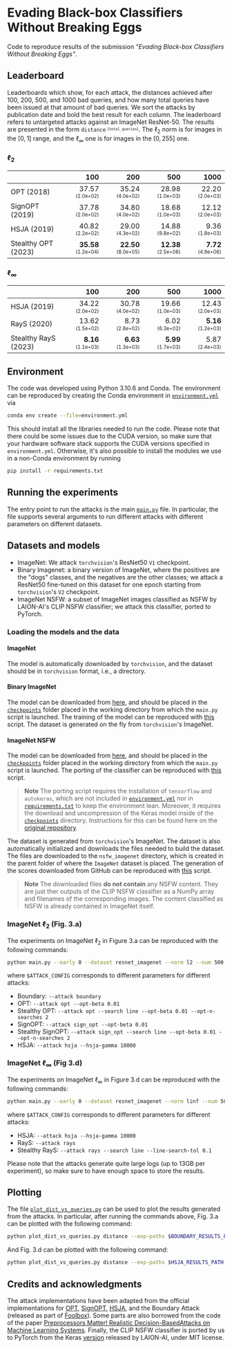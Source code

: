 # Evading Black-box Classifiers Without Breaking Eggs

Code to reproduce results of the submission *"Evading Black-box Classifiers Without Breaking Eggs"*.

## Leaderboard

Leaderboards which show, for each attack, the distances achieved after 100, 200, 500, and 1000 bad queries, and how many total queries have been issued at that amount of bad queries. We sort the attacks by publication date and bold the best result for each column. The leaderboard refers to untargeted attacks against an ImageNet ResNet-50. The results are presented in the form `distance` <sup><sub>(`total_queries`)</sub></sup>. The $\ell_2$ norm is for images in the $[0, 1]$ range, and the $\ell_\infty$ one is for images in the $[0, 255]$ one.

### $\ell_2$

<p align="center">

|                         | 100            | 200            | 500            | 1000           |
|:------------------------|--------------:|--------------:|--------------:|--------------:|
| OPT (2018) | 37.57 <sub><sup>(2.0e+02)</sup></sub> | 35.24 <sub><sup>(4.0e+02)</sup></sub> | 28.98 <sub><sup>(1.0e+03)</sup></sub> | 22.20 <sub><sup>(2.0e+03)</sup></sub> |
| SignOPT (2019) | 37.78 <sub><sup>(2.0e+02)</sup></sub> | 34.80 <sub><sup>(4.0e+02)</sup></sub> | 18.68 <sub><sup>(1.0e+03)</sup></sub> | 12.12 <sub><sup>(2.0e+03)</sup></sub> |
| HSJA (2019) | 40.82 <sub><sup>(2.2e+02)</sup></sub> | 29.00 <sub><sup>(4.3e+02)</sup></sub> | 14.88 <sub><sup>(9.8e+02)</sup></sub> | 9.36 <sub><sup>(1.8e+03)</sup></sub> |
| Stealthy OPT (2023) | **35.58** <sub><sup>(1.2e+04)</sup></sub> | **22.50** <sub><sup>(8.0e+05)</sup></sub> | **12.38** <sub><sup>(2.5e+06)</sup></sub> | **7.72** <sub><sup>(4.9e+06)</sup></sub> |

</p>

### $\ell_\infty$

<p align="center">

|                            | 100            | 200            | 500            | 1000           |
|:---------------------------|--------------:|--------------:|--------------:|--------------:|
| HSJA (2019) | 34.22 <sub><sup>(2.0e+02)</sup></sub> | 30.78 <sub><sup>(4.0e+02)</sup></sub> | 19.66 <sub><sup>(1.0e+03)</sup></sub> | 12.43 <sub><sup>(2.0e+03)</sup></sub> |
| RayS (2020) | 13.62 <sub><sup>(1.5e+02)</sup></sub> | 8.73 <sub><sup>(2.8e+02)</sup></sub> | 6.02 <sub><sup>(6.3e+02)</sup></sub> | **5.16** <sub><sup>(1.2e+03)</sup></sub> |
| Stealthy RayS (2023) | **8.16** <sub><sup>(1.1e+03)</sup></sub> | **6.63** <sub><sup>(1.3e+03)</sup></sub> | **5.99** <sub><sup>(1.7e+03)</sup></sub> | 5.87 <sub><sup>(2.4e+03)</sup></sub> |

</p>

## Environment

The code was developed using Python 3.10.6 and Conda. The environment can be reproduced by creating the Conda environment in [`environment.yml`](./environment.yml) via

```sh
conda env create --file=environment.yml
```

This should install all the libraries needed to run the code. Please note that there could be some issues due to the CUDA version, so make sure that your hardware software stack supports the CUDA versions specified in `environment.yml`. Otherwise, it's also possible to install the modules we use in a non-Conda environment by running

```sh
pip install -r requirements.txt
```

## Running the experiments

The entry point to run the attacks is the main [`main.py`](main.py) file. In particular, the file supports several arguments to run different attacks with different parameters on different datasets.

## Datasets and models

- ImageNet: We attack `torchvision`'s ResNet50 `V1` checkpoint.
- Binary Imagenet: a binary version of ImageNet, where the positives are the "dogs" classes, and the negatives are the other classes; we attack a ResNet50 fine-tuned on this dataset for one epoch starting from `torchvision`'s `V2` checkpoint.
- ImageNet NSFW: a subset of ImageNet images classified as NSFW by LAION-AI's CLIP NSFW classifier; we attack this classifier, ported to PyTorch.

### Loading the models and the data

#### ImageNet

The model is automatically downloaded by `torchvision`, and the dataset should be in `torchvision` format, i.e., a directory. 

#### Binary ImageNet

The model can be downloaded from [here](https://github.com/ethz-privsec/realistic-adv-examples/releases/download/v0.1/binary_imagenet.ckpt), and should be placed in the [`checkpoints`](checkpoints) folder placed in the working directory from which the `main.py` script is launched. The training of the model can be reproduced with [this](/scripts/train_dogs_model.py) script. The dataset is generated on the fly from `torchvision`'s ImageNet.

#### ImageNet NSFW

The model can be downloaded from [here](https://github.com/ethz-privsec/realistic-adv-examples/releases/download/v0.1/clip_autokeras_nsfw_torch.pth), and should be placed in the [`checkpoints`](checkpoints) folder placed in the working directory from which the `main.py` script is launched. The porting of the classifier can be reproduced with [this](/scripts/port_keras_model.py) script.

> **Note**
> The porting script requires the installation of `tensorflow` and `autokeras`, which are not included in [`environment.yml`](environment.yml) nor in [`requirements.txt`](requirements.txt) to keep the environment lean. Moreover, it requires the download and uncompression of the Keras model inside of the [`checkpoints`](checkpoints) directory. Instructions for this can be found here on the [original repository](https://github.com/LAION-AI/CLIP-based-NSFW-Detector/).

The dataset is generated from `torchvision`'s ImageNet. The dataset is also automatically initialized and downloads the files needed to build the dataset. The files are downloaded to the `nsfw_imagenet` directory, which is created in the parent folder of where the `ImageNet` dataset is placed. The generation of the scores downloaded from GitHub can be reproduced with [this](scripts/compute_nsfw_outputs.py) script.

> **Note**
> The downloaded files **do not contain** any NSFW content. They are just ther outputs of the CLIP NSFW classifier as a NumPy array and filenames of the corresponding images. The content classified as NSFW is already contained in ImageNet itself.

### ImageNet $\ell_2$ (Fig. 3.a)

The experiments on ImageNet $\ell_2$ in Figure 3.a can be reproduced with the following commands:

```sh
python main.py --early 0 --dataset resnet_imagenet --norm l2 --num 500 --max-unsafe-queries 15000 --max-queries 100000 --out-dir results $ATTACK_CONFIG
```

where `$ATTACK_CONFIG` corresponds to different parameters for different attacks:

- Boundary: `--attack boundary`
- OPT: `--attack opt --opt-beta 0.01`
- Stealthy OPT: `--attack opt --search line --opt-beta 0.01 --opt-n-searches 2`
- SignOPT: `--attack sign_opt --opt-beta 0.01`
- Stealthy SignOPT: `--attack sign_opt --search line --opt-beta 0.01 --opt-n-searches 2`
- HSJA: `--attack hsja --hsja-gamma 10000`

### ImageNet $\ell_\infty$ (Fig 3.d)

The experiments on ImageNet $\ell_\infty$ in Figure 3.d can be reproduced with the following commands:

```sh
python main.py --early 0 --dataset resnet_imagenet --norm linf --num 500 --max-unsafe-queries 15000 --max-queries 100000 --out-dir results $ATTACK_CONFIG
```

where `$ATTACK_CONFIG` corresponds to different parameters for different attacks:

- HSJA: `--attack hsja --hsja-gamma 10000`
- RayS: `--attack rays`
- Stealthy RayS: `--attack rays --search line --line-search-tol 0.1`

Please note that the attacks generate quite large logs (up to 13GB per experiment), so make sure to have enough space to store the results.

## Plotting

The file [`plot_dist_vs_queries.py`](plot_dist_vs_queries.py) can be used to plot the results generated from the attacks. In particular, after running the commands above, Fig. 3.a can be plotted with the following command:

```sh
python plot_dist_vs_queries.py distance --exp-paths $BOUNDARY_RESULTS_PATH $OPT_RESULTS_PATH $STEALTHY_OPT_RESULTS_PATH $SIGNOPT_RESULTS_PATH $STEALTHY_SIGNOPT_RESULTS_PATH $HSJA_RESULTS_PATH --names Boundary OPT "Stealthy OPT" SignOPT "Stealthy SignOPT" "HSJA" --to-simulate 2 4 --unsafe-only --max-queries 1000 --max-samples 500 --out-path plots/imagenet_l2.pdf
```

And Fig. 3.d can be plotted with the following command:

```sh
python plot_dist_vs_queries.py distance --exp-paths $HSJA_RESULTS_PATH $RAYS_RESULTS_PATH $STEALTHY_RAYS_RESULTS_PATH --names HSJA RayS "Stealthy RayS" --unsafe-only --max-queries 1000 --max-samples 500 --out-path plots/imagenet_linf.pdf
```

## Credits and acknowledgments

The attack implementations have been adapted from the official implementations for [OPT](https://github.com/LeMinhThong/blackbox-attack), [SignOPT](https://github.com/cmhcbb/attackbox), [HSJA](https://github.com/Jianbo-Lab/HSJA/), and the Boundary Attack (released as part of [Foolbox](https://github.com/bethgelab/foolbox)). Some parts are also borrowed from the code of the paper [Preprocessors Matter! Realistic Decision-BasedAttacks on Machine Learning Systems](https://github.com/google-research/preprocessor-aware-black-box-attack). Finally, the CLIP NSFW classifier is ported by us to PyTorch from the Keras [version](https://github.com/LAION-AI/CLIP-based-NSFW-Detector/) released by LAION-AI, under MIT license.
